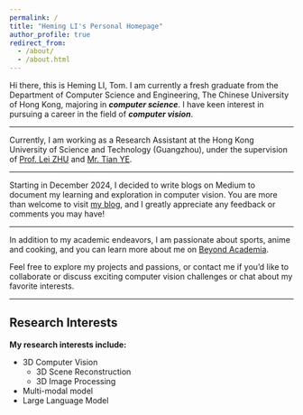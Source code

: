 ```yaml
---
permalink: /
title: "Heming LI's Personal Homepage"
author_profile: true
redirect_from: 
  - /about/
  - /about.html
---
```

Hi there, this is Heming LI, Tom. I am currently a fresh graduate from the Department of Computer Science and Engineering, The Chinese University of Hong Kong, majoring in ***computer science***. I have keen interest in pursuing a career in the field of ***computer vision***. 

---

Currently, I am working as a Research Assistant at the Hong Kong University of Science and Technology (Guangzhou), under the supervision of [Prof. Lei ZHU](https://sites.google.com/site/indexlzhu/home) and [Mr. Tian YE](https://owen718.github.io/).

---

Starting in December 2024, I decided to write blogs on Medium to document my learning and exploration in computer vision. You are more than welcome to visit [my blog](https://medium.com/@heming7266), and I greatly appreciate any feedback or comments you may have!

---

In addition to my academic endeavors, I am passionate about sports, anime and cooking, and you can learn more about me on [Beyond Academia](https://tom-liii.github.io//beyondAcademia/).

Feel free to explore my projects and passions, or contact me if you’d like to collaborate or discuss exciting computer vision challenges or chat about my favorite interests.

---
## Research Interests
**My research interests include:**
- 3D Computer Vision
  - 3D Scene Reconstruction
  - 3D Image Processing
- Multi-modal model
- Large Language Model
